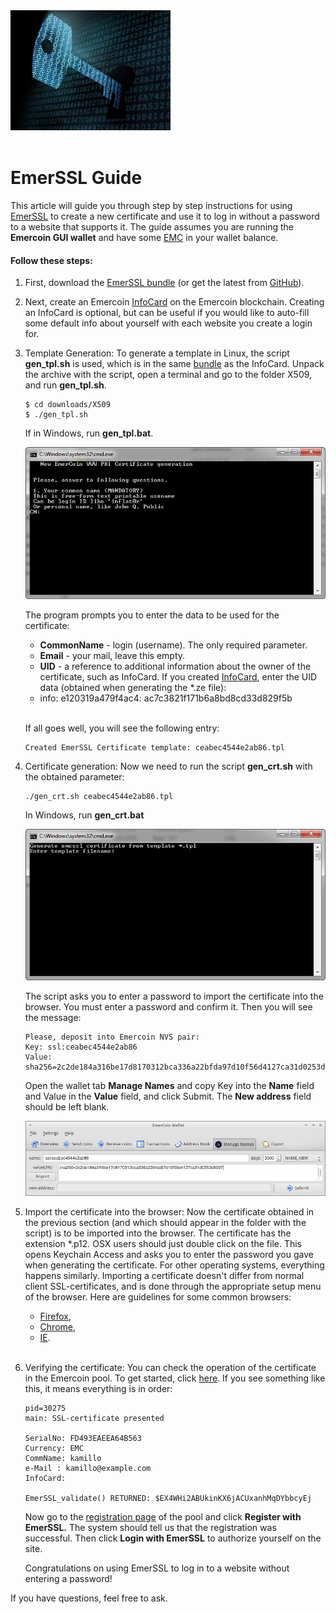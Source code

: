 <div style="boxOverflow">
<img src="/images/EmerSSL-cryptography.jpg" alt="EmerSSL" width="256">
</div>
<br>

# EmerSSL Guide

This article will guide you through step by step instructions for using
[EmerSSL](/en/blockchain-services/emerssl/emerssl-introduction.md) to create a new certificate and use it to
log in without a password to a website that supports it. The guide assumes you are running the <b>Emercoin GUI wallet</b> and have some [EMC](/en/introduction/the-emc-currency.md) in your wallet balance.

#### Follow these steps:

1. First, download the <a target="_blank" rel="nofollow" href="https://pool.emercoin.com/emcssl/">EmerSSL bundle</a>
   (or get the latest from <a target="_blank" rel="nofollow" href="https://github.com/emercoin/emcssl">GitHub</a>).

2. Next, create an Emercoin [InfoCard](/en/blockchain-services/emerssl/emerssl-infocard.md) on the
   Emercoin blockchain. Creating an InfoCard is optional, but can be useful
   if you would like to auto-fill some default info about yourself with
   each website you create a login for.

3. Template Generation: To generate a template in Linux, the script **gen_tpl.sh** is used,
   which is in the same <a target="_blank" rel="nofollow" href="https://pool.emercoin.com/emcssl/">bundle</a> as the InfoCard. Unpack      the archive with the script, open a terminal and go to the folder X509, and run **gen_tpl.sh**.

   ```text
   $ cd downloads/X509
   $ ./gen_tpl.sh
   ```

   If in Windows, run **gen_tpl.bat**.

   <div class="boxOverflow">
   <img src="/images/EmerSSL_1.png" alt="gen_tpl.bat">
   </div>	

   The program prompts you to enter the data to be used for the certificate:
   -   **CommonName** - login (username). The only required parameter.
   -   **Email** - your mail, leave this empty.
   -   **UID** - a reference to additional information about the owner of
    the certificate, such as InfoCard. If you created [InfoCard](/en/blockchain-services/emerssl/emerssl-infocard.md), enter the UID         data (obtained when generating the *.ze file):
   -   info: e120319a479f4ac4: ac7c3821f171b6a8bd8cd33d829f5b<br><br>

   If all goes well, you will see the following entry:

   ```text
   Created EmerSSL Certificate template: ceabec4544e2ab86.tpl
   ```

4. Certificate generation: Now we need to run the script **gen_crt.sh** with the obtained parameter:

   ```text
   ./gen_crt.sh ceabec4544e2ab86.tpl
   ```

   In Windows, run **gen_crt.bat**

   <div class="boxOverflow">
   <img src="/images/EmerSSL_2.png" alt="gen_crt.bat">
   </div>

   The script asks you to enter a password to import the certificate into the browser. You must enter a password and confirm it. Then      you will see the message:

   ```text
   Please, deposit into Emercoin NVS pair:
   Key: ssl:ceabec4544e2ab86
   Value: sha256=2c2de184a316be17d8170312bca336a22bfda97d10f56d4127ca31d0253d8097 
   ```

   Open the wallet tab **Manage Names** and copy Key into the **Name** field and Value in the **Value** field, and click Submit. The        **New address** field should be left blank.

   <div class="boxOverflow">
   <img src="/images/EmerSSL_3.png" alt="Send data to the network">
   </div>

5. Import the certificate into the browser: Now the certificate obtained in the previous section (and which should appear in the folder    with the script) is to be imported into the browser. The certificate has the extension *.p12. OSX users should just double click on      the file. This opens Keychain Access and asks you to enter the password you gave when generating the certificate. For other operating    systems, everything happens similarly. Importing a certificate doesn't differ from normal client SSL-certificates, and is done          through the appropriate setup menu of the browser. Here are guidelines for some common browsers:
    - <a target="_blank" rel="nofollow" href="http://www.onlinehowto.net/install-ssl-certificate-in-firefox/784">Firefox</a>,
    - <a target="_blank" rel="nofollow" href="http://www.binarytides.com/client-side-ssl-certificates-firefox-chrome/">Chrome</a>,
    - <a target="_blank" rel="nofollow" href="http://ipswitchmsg.force.com/kb/articles/FAQ/Using-client-SSL-certificates-in-Internet-       Explorer-1307739573570">IE</a>.<br><br>

6. Verifying the certificate: You can check the operation of the certificate in the Emercoin pool. To
   get started, click <a target="_blank" rel="nofollow" href="https://pool.emercoin.com/emcssl/InfoCard.php">here</a>. If you see          something like this, it means everything is in order:

   ```text
   pid=30275
   main: SSL-certificate presented

   SerialNo: FD493EAEEA64B563
   Currency: EMC
   CommName: kamillo
   e-Mail : kamillo@example.com
   InfoCard:

   EmerSSL_validate() RETURNED: $EX4WHi2ABUkinKX6jACUxanhMqDYbbcyEj
   ```

   Now go to the <a target="_blank" rel="nofollow" href="https://pool.emercoin.com/register">registration page</a> of
   the pool and click **Register with EmerSSL.** The system should tell us
   that the registration was successful. Then click **Login with EmerSSL**
   to authorize yourself on the site.

   Congratulations on using EmerSSL to log in to a website without entering a password!

If you have questions, feel free to ask.
